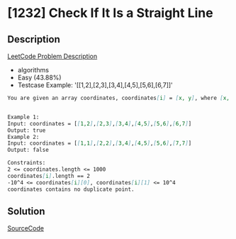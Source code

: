# [1232] Check If It Is a Straight Line

## Description

[LeetCode Problem Description](https://leetcode.com/problems/check-if-it-is-a-straight-line/description/)

* algorithms
* Easy (43.88%)
* Testcase Example:  '[[1,2],[2,3],[3,4],[4,5],[5,6],[6,7]]'

```md
You are given an array coordinates, coordinates[i] = [x, y], where [x, y] represents the coordinate of a point. Check if these points make a straight line in the XY plane.


Example 1:
Input: coordinates = [[1,2],[2,3],[3,4],[4,5],[5,6],[6,7]]
Output: true
Example 2:
Input: coordinates = [[1,1],[2,2],[3,4],[4,5],[5,6],[7,7]]
Output: false

Constraints:
2 <= coordinates.length <= 1000
coordinates[i].length == 2
-10^4 <= coordinates[i][0], coordinates[i][1] <= 10^4
coordinates contains no duplicate point.

```

## Solution

[SourceCode](./solution.js)
